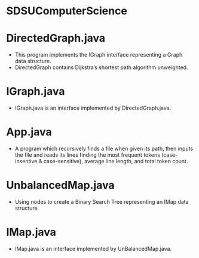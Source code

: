 # SDSUComputerScience

# DirectedGraph.java
- This program implements the IGraph interface representing a Graph data structure. 
- DirectedGraph contains Dijkstra’s shortest path algorithm unweighted.
# IGraph.java
- IGraph.java is an interface implemented by DirectedGraph.java.
# App.java
- A program which recursively finds a file when given its path, then inputs the file and reads its lines finding the most frequent tokens (case-insentive & case-sensitive), average line length, and total token count.
# UnbalancedMap.java
- Using nodes to create a Binary Search Tree representing an IMap data structure. 
# IMap.java
- IMap.java is an interface implemented by UnBalancedMap.java.


